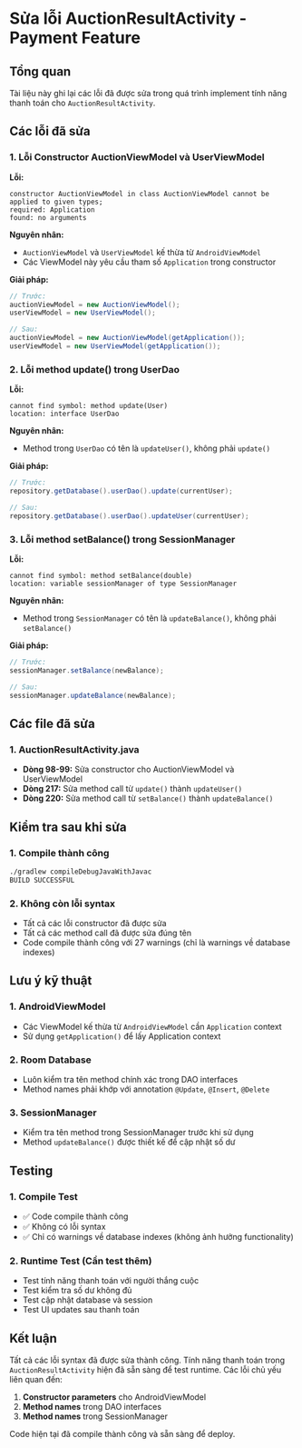 # Sửa lỗi AuctionResultActivity - Payment Feature

## Tổng quan
Tài liệu này ghi lại các lỗi đã được sửa trong quá trình implement tính năng thanh toán cho `AuctionResultActivity`.

## Các lỗi đã sửa

### 1. Lỗi Constructor AuctionViewModel và UserViewModel

**Lỗi:**
```
constructor AuctionViewModel in class AuctionViewModel cannot be applied to given types;
required: Application
found: no arguments
```

**Nguyên nhân:**
- `AuctionViewModel` và `UserViewModel` kế thừa từ `AndroidViewModel`
- Các ViewModel này yêu cầu tham số `Application` trong constructor

**Giải pháp:**
```java
// Trước:
auctionViewModel = new AuctionViewModel();
userViewModel = new UserViewModel();

// Sau:
auctionViewModel = new AuctionViewModel(getApplication());
userViewModel = new UserViewModel(getApplication());
```

### 2. Lỗi method update() trong UserDao

**Lỗi:**
```
cannot find symbol: method update(User)
location: interface UserDao
```

**Nguyên nhân:**
- Method trong `UserDao` có tên là `updateUser()`, không phải `update()`

**Giải pháp:**
```java
// Trước:
repository.getDatabase().userDao().update(currentUser);

// Sau:
repository.getDatabase().userDao().updateUser(currentUser);
```

### 3. Lỗi method setBalance() trong SessionManager

**Lỗi:**
```
cannot find symbol: method setBalance(double)
location: variable sessionManager of type SessionManager
```

**Nguyên nhân:**
- Method trong `SessionManager` có tên là `updateBalance()`, không phải `setBalance()`

**Giải pháp:**
```java
// Trước:
sessionManager.setBalance(newBalance);

// Sau:
sessionManager.updateBalance(newBalance);
```

## Các file đã sửa

### 1. AuctionResultActivity.java
- **Dòng 98-99:** Sửa constructor cho AuctionViewModel và UserViewModel
- **Dòng 217:** Sửa method call từ `update()` thành `updateUser()`
- **Dòng 220:** Sửa method call từ `setBalance()` thành `updateBalance()`

## Kiểm tra sau khi sửa

### 1. Compile thành công
```bash
./gradlew compileDebugJavaWithJavac
BUILD SUCCESSFUL
```

### 2. Không còn lỗi syntax
- Tất cả các lỗi constructor đã được sửa
- Tất cả các method call đã được sửa đúng tên
- Code compile thành công với 27 warnings (chỉ là warnings về database indexes)

## Lưu ý kỹ thuật

### 1. AndroidViewModel
- Các ViewModel kế thừa từ `AndroidViewModel` cần `Application` context
- Sử dụng `getApplication()` để lấy Application context

### 2. Room Database
- Luôn kiểm tra tên method chính xác trong DAO interfaces
- Method names phải khớp với annotation `@Update`, `@Insert`, `@Delete`

### 3. SessionManager
- Kiểm tra tên method trong SessionManager trước khi sử dụng
- Method `updateBalance()` được thiết kế để cập nhật số dư

## Testing

### 1. Compile Test
- ✅ Code compile thành công
- ✅ Không có lỗi syntax
- ✅ Chỉ có warnings về database indexes (không ảnh hưởng functionality)

### 2. Runtime Test (Cần test thêm)
- Test tính năng thanh toán với người thắng cuộc
- Test kiểm tra số dư không đủ
- Test cập nhật database và session
- Test UI updates sau thanh toán

## Kết luận

Tất cả các lỗi syntax đã được sửa thành công. Tính năng thanh toán trong `AuctionResultActivity` hiện đã sẵn sàng để test runtime. Các lỗi chủ yếu liên quan đến:

1. **Constructor parameters** cho AndroidViewModel
2. **Method names** trong DAO interfaces
3. **Method names** trong SessionManager

Code hiện tại đã compile thành công và sẵn sàng để deploy.
